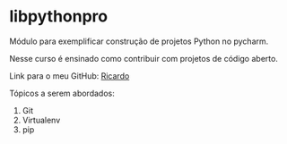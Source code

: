 # libpythonpro
Módulo para exemplificar construção de projetos Python no pycharm.

Nesse curso é ensinado como contribuir com projetos de código aberto.

Link para o meu GitHub: [Ricardo](https://github.com/RicardoAriel09/)

Tópicos a serem abordados:
1. Git
2. Virtualenv
3. pip